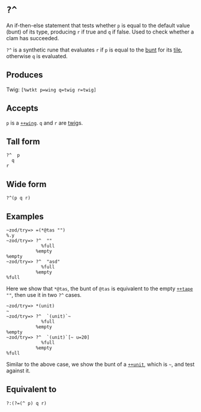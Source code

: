 `?^`
====

An if-then-else statement that tests whether `p` is equal to the default value
(bunt) of its type, producing `r` if true and `q` if false. Used to check
whether a clam has succeeded.


`?^` is a synthetic rune that evaluates `r` if `p` is equal to the
[bunt]() for its [tile](), otherwise `q` is evaluated.

Produces
--------

Twig: `[%wtkt p=wing q=twig r=twig]`

Accepts
-------

`p` is a [`++wing`](). `q` and `r` are [twig]()s.

Tall form
---------

    ?^  p
      q
    r

Wide form
---------

    ?^(p q r)

Examples
--------

    ~zod/try=> =(*@tas "")
    %.y
    ~zod/try=> ?^  ""
                 %full
               %empty
    %empty
    ~zod/try=> ?^  "asd"
                 %full
               %empty
    %full

Here we show that `*@tas`, the bunt of `@tas` is equivalent to the empty
[`++tape`]() `""`, then use it in two `?^` cases.

    ~zod/try=> *(unit)
    ~
    ~zod/try=> ?^  `(unit)`~
                 %full
               %empty
    %empty
    ~zod/try=> ?^  `(unit)`[~ u=20]
                 %full
               %empty
    %full

Similar to the above case, we show the bunt of a [`++unit`](), which is
`~`, and test against it.

Equivalent to
-------------

    ?:(?=(^ p) q r)
